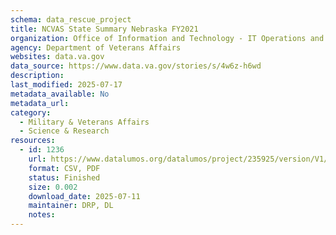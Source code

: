 ```yaml
---
schema: data_rescue_project 
title: NCVAS State Summary Nebraska FY2021
organization: Office of Information and Technology - IT Operations and Services (ITOPS)
agency: Department of Veterans Affairs
websites: data.va.gov
data_source: https://www.data.va.gov/stories/s/4w6z-h6wd
description: 
last_modified: 2025-07-17
metadata_available: No
metadata_url: 
category:
  - Military & Veterans Affairs 
  - Science & Research 
resources:
  - id: 1236
    url: https://www.datalumos.org/datalumos/project/235925/version/V1/view
    format: CSV, PDF
    status: Finished
    size: 0.002
    download_date: 2025-07-11
    maintainer: DRP, DL
    notes: 
---
```

